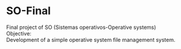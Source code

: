 # SO-Final
Final project of SO (Sistemas operativos-Operative systems)<br>
Objective:<br>
Development of a simple operative system file management system.<br>
